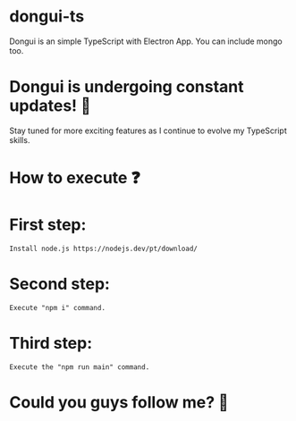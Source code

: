 # dongui-ts
Dongui is an simple TypeScript with Electron App. You can include mongo too.

# Dongui is undergoing constant updates! 🤖
Stay tuned for more exciting features as I continue to evolve my TypeScript skills.

# How to execute ❓

# First step:
```
Install node.js https://nodejs.dev/pt/download/
```
# Second step:
```
Execute "npm i" command.
```
# Third step:
```
Execute the "npm run main" command.
```

# Could you guys follow me? 💙
